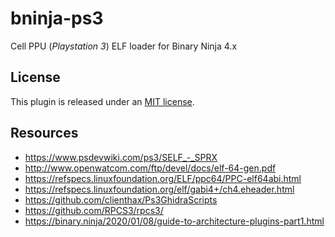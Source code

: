 # bninja-ps3

Cell PPU (*Playstation 3*) ELF loader for Binary Ninja 4.x

## License

This plugin is released under an [MIT license](./license).

## Resources

* https://www.psdevwiki.com/ps3/SELF_-_SPRX
* http://www.openwatcom.com/ftp/devel/docs/elf-64-gen.pdf
* https://refspecs.linuxfoundation.org/ELF/ppc64/PPC-elf64abi.html
* https://refspecs.linuxfoundation.org/elf/gabi4+/ch4.eheader.html
* https://github.com/clienthax/Ps3GhidraScripts
* https://github.com/RPCS3/rpcs3/
* https://binary.ninja/2020/01/08/guide-to-architecture-plugins-part1.html